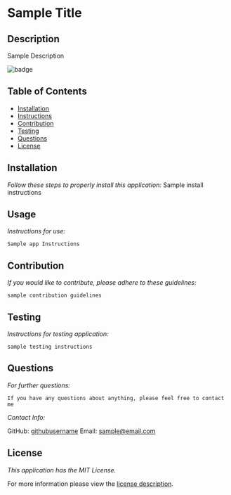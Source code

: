 # Sample Title
  
## Description
  
  Sample Description
  
![badge](https://img.shields.io/badge/license-MITLicense-blue)
## Table of Contents
  * [Installation](#installation)
  * [Instructions](#instructions)
  * [Contribution](#contribution)
  * [Testing](#testing)
  * [Questions](#questions)
  * [License](#license)
      

  ## Installation
      
  *Follow these steps to properly install this application:*
    Sample install instructions
        
  ## Usage

  *Instructions for use:*

    Sample app Instructions
        
  ## Contribution

  *If you would like to contribute, please adhere to these guidelines:*

    sample contribution guidelines
        
  ## Testing

  *Instructions for testing application:*

    sample testing instructions
        
  ## Questions
        
  *For further questions:*

    If you have any questions about anything, please feel free to contact me 
    
  *Contact Info:*
    
  GitHub: [githubusername](https://github.com/githubusername)
  Email: [sample@email.com](mailto:sample@email.com)
      
  ## License
        
  *This application has the MIT License.*
        
  For more information please view the [license description](https://choosealicense.com/licenses/mit/).
    

